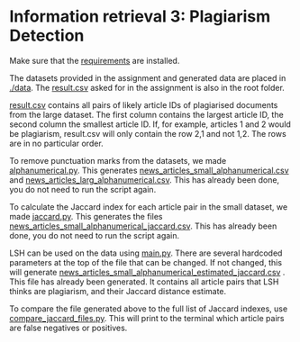# Information retrieval 3: Plagiarism Detection

Make sure that the [requirements](requirements.txt) are installed.

The datasets provided in the assignment and generated data are placed in [./data](data). The [result.csv](result.csv)
asked for in the assignment is also in the root folder.

[result.csv](result.csv) contains all pairs of likely article IDs of plagiarised documents from the large dataset. The
first column contains the largest article ID, the second column the smallest article ID. If, for example, articles 1 and
2 would be plagiarism, result.csv will only contain the row 2,1 and not 1,2. The rows are in no particular order.

To remove punctuation marks from the datasets, we made [alphanumerical.py](alphanumerical.py). This
generates [news_articles_small_alphanumerical.csv](data/news_articles_small_alphanumerical.csv)
and [news_articles_larg_alphanumerical.csv](data/news_articles_large_alphanumerical.csv). This has already been done,
you do not need to run the script again.

To calculate the Jaccard index for each article pair in the small dataset, we made [jaccard.py](jaccard.py). This
generates the
files [news_articles_small_alphanumerical_jaccard.csv](data/news_articles_small_alphanumerical_jaccard.csv). This has
already been done, you do not need to run the script again.

LSH can be used on the data using [main.py](main.py). There are several hardcoded parameters at the top of the file that
can be changed. If not changed, this will
generate [news_articles_small_alphanumerical_estimated_jaccard.csv](data/news_articles_small_alphanumerical_estimated_jaccard.csv)
. This file has already been generated. It contains all article pairs that LSH thinks are plagiarism, and their Jaccard
distance estimate.

To compare the file generated above to the full list of Jaccard indexes,
use [compare_jaccard_files.py](compare_jaccard_files.py). This will print to the terminal which article pairs are false
negatives or positives.

